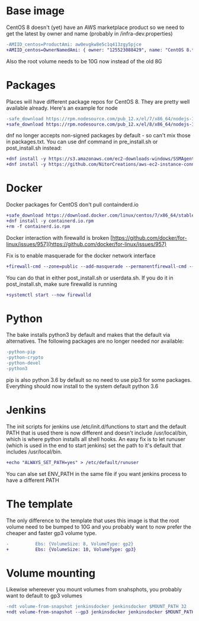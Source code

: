 # Base image

CentOS 8 doesn't (yet) have an AWS marketplace product so we need to get the latest by owner and name (probably in /infra-dev.properties)

```diff
-AMIID_centos=ProductAmi: aw0evgkw8e5c1q413zgy5pjce
+AMIID_centos=OwnerNamedAmi: { owner: "125523088429", name: "CentOS 8.*x86_64" }+VOLUME_SIZE=10

```

Also the root volume needs to be 10G now instead of the old 8G

# Packages

Places will have different package repos for CentOS 8. They are pretty well available already. Here's an example for node

```diff
-safe_download https://rpm.nodesource.com/pub_12.x/el/7/x86_64/nodejs-12.14.1-1nodesource.x86_64.rpm 34ec81a11d752eb9f52db9dbc4349102e890f11d3a53239f596c5ec1277cd210 nodejs.rpm &
+safe_download https://rpm.nodesource.com/pub_12.x/el/8/x86_64/nodejs-12.18.3-1nodesource.x86_64.rpm 3e6b56f07a13c6c894fb28f899829423f48de2dad723b48b6298db4df042e525 nodejs.rpm &

```

dnf no longer accepts non-signed packages by default - so can't mix those in packages.txt. You can use dnf command in pre\_install.sh or post\_install.sh instead:

```diff
+dnf install -y https://s3.amazonaws.com/ec2-downloads-windows/SSMAgent/latest/linux_amd64/amazon-ssm-agent.rpm
+dnf install -y https://github.com/NitorCreations/aws-ec2-instance-connect-config/releases/download/v1.1-10/ec2-instance-connect-1.1-10.noarch.rpm
```

# Docker

Docker packages for CentOS don't pull containderd.io

```diff
+safe_download https://download.docker.com/linux/centos/7/x86_64/stable/Packages/containerd.io-1.2.6-3.3.el7.x86_64.rpm 90679e91563f72708b5fe9c21acb2d1788b7fddbc796b86d55d67a04aad2278b containerd.io.rpm
+dnf install -y containerd.io.rpm
+rm -f containerd.io.rpm
```

Docker interaction with firewalld is broken [https://github.com/docker/for-linux/issues/957](https://github.com/docker/for-linux/issues/957)

Fix is to enable masquerade for the docker network interface

```diff
+firewall-cmd --zone=public --add-masquerade --permanentfirewall-cmd --reload

```

You can do that in either post\_install.sh or userdata.sh. If you do it in post\_install.sh, make sure firewalld is running

```diff
+systemctl start --now firewalld
```

# Python

The bake installs python3 by default and makes that the default via alternatives. The following packages are no longer needed nor available:

```diff
-python-pip
-python-crypto
-python-devel
-python3
```

pip is also python 3.6 by default so no need to use pip3 for some packages. Everything should now install to the system default python 3.6

# Jenkins

The init scripts for jenkins use /etc/init.d/functions to start and the default PATH that is used there is now different and doesn't include /usr/local/bin, which is where python installs all shell hooks. An easy fix is to let runuser (which is used in the end to start jenkins) set the path to it's default that includes /usr/local/bin.

```diff
+echo "ALWAYS_SET_PATH=yes" > /etc/default/runuser
```

You can alse set ENV\_PATH in the same file if you want jenkins process to have a different PATH

# The template

The only difference to the template that uses this image is that the root volume need to be bumped to 10G and you probably want to now prefer the cheaper and faster gp3 volume type.

```diff
-          Ebs: {VolumeSize: 8, VolumeType: gp2}
+          Ebs: {VolumeSize: 10, VolumeType: gp3}
```

# Volume mounting

Likewise whereever you mount volumes from snahsphots, you probably want to default to gp3 volumes

```diff
-ndt volume-from-snapshot jenkinsdocker jenkinsdocker $MOUNT_PATH 32
+ndt volume-from-snapshot --gp3 jenkinsdocker jenkinsdocker $MOUNT_PATH 32
```
